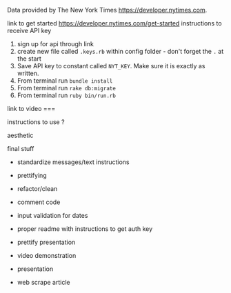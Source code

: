 
Data provided by The New York Times https://developer.nytimes.com.



link to get started https://developer.nytimes.com/get-started
instructions to receive API key

1) sign up for api through link
2) create new file called `.keys.rb` within config folder - don't forget the `.` at the start
3) Save API key to constant called `NYT_KEY`. Make sure it is exactly as written.
4) From terminal run `bundle install`
5) From terminal run `rake db:migrate`
6) From terminal run `ruby bin/run.rb`

link to video ===

instructions to use ?


aesthetic


final stuff

* standardize messages/text instructions
* prettifying
* refactor/clean
* comment code
* input validation for dates
* proper readme with instructions to get auth key
* prettify presentation
* video demonstration
* presentation

* web scrape article
